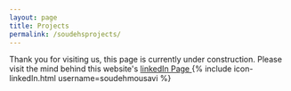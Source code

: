 ```yaml
---
layout: page
title: Projects
permalink: /soudehsprojects/
---
```


Thank you for visiting us, this page is currently under construction.
Please visit the mind behind this website's <a href="https://ca.linkedin.com/in/soudehmousavi"> 
linkedIn Page </a> 
{% include icon-linkedIn.html username=soudehmousavi %} 
